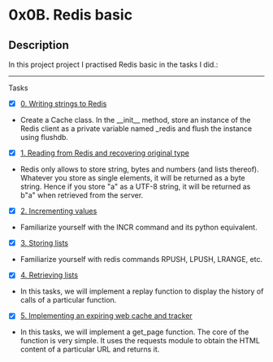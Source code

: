 # 0x0B. Redis basic

## Description

In this project project I practised Redis  basic in the tasks I did.:

---

Tasks
+ [x] [0. Writing strings to Redis](./exercise.py)

* Create a Cache class. In the \_\_init__ method, store an instance of the Redis client as a private variable named _redis and flush the instance using flushdb.

+ [x] [1. Reading from Redis and recovering original type](./exercise.py)

* Redis only allows to store string, bytes and numbers (and lists thereof). Whatever you store as single elements, it will be returned as a byte string. Hence if you store "a" as a UTF-8 string, it will be returned as b"a" when retrieved from the server.

+ [x] [2. Incrementing values](./exercise.py)

* Familiarize yourself with the INCR command and its python equivalent.

+ [x] [3. Storing lists](./exercise.py)

* Familiarize yourself with redis commands RPUSH, LPUSH, LRANGE, etc.

+ [x] [4. Retrieving lists](./exercise.py)

* In this tasks, we will implement a replay function to display the history of calls of a particular function.

+ [x] [5. Implementing an expiring web cache and tracker](./web.py)

* In this tasks, we will implement a get_page function. The core of the function is very simple. It uses the requests module to obtain the HTML content of a particular URL and returns it.
